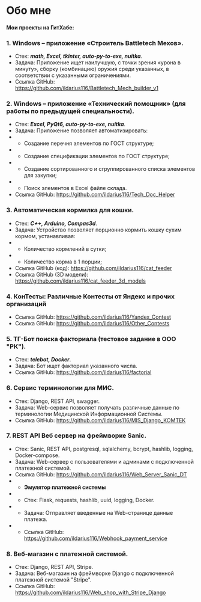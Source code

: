 # Обо мне

#### Мои проекты на ГитХабе:

### 1. Windows – приложение «Строитель Battletech Мехов».
- Стек: **_math, Excel, tkinter, auto-py-to-exe, nuitka_**.
- Задача: Приложение ищет наилучшую, с точки зрения «урона в минуту», сборку (комбинацию) оружия среди указанных, в соответствии с указанными ограничениями.
- Ссылка GitHub: https://github.com/ildarius116/Battletech_Mech_builder_v1

### 2. Windows – приложение «Технический помощник» (для работы по предыдущей специальности).
- Стек: **_Excel, PyQt6, auto-py-to-exe, nuitka_**.
- Задача: Приложение позволяет автоматизировать:
- * Создание перечня элементов по ГОСТ структуре;
- * Создание спецификации элементов по ГОСТ структуре;
- * Создание сортированного и сгруппированного списка элементов для закупки;
- * Поиск элементов в Excel файле склада.
- Ссылка GitHub: https://github.com/ildarius116/Tech_Doc_Helper

### 3. Автоматическая кормилка для кошки.
- Стек: **_С++, Arduino, Compas3d_**.
- Задача: Устройство позволяет порционно кормить кошку сухим кормом, устанавливая:
- * Количество кормлений в сутки;
- * Количество корма в 1 порции;
- Ссылка GitHub (код): https://github.com/ildarius116/cat_feeder
- Ссылка GitHub (3D модели): https://github.com/ildarius116/cat_feeder_3d_models

### 4. КонТесты: Различные Контесты от Яндекс и прочих организаций
- Ссылка GitHub: https://github.com/ildarius116/Yandex_Contest
- Ссылка GitHub: https://github.com/ildarius116/Other_Contests

### 5. ТГ-Бот поиска факториала (тестовое задание в ООО "РК").
- Стек: **_telebot, Docker_**.
- Задача: Бот ищет факториал указанного числа.
- Ссылка GitHub: https://github.com/ildarius116/factorial

### 6.	Сервис терминологии для МИС.
- Стек: Django, REST API, swagger. 
- Задача: Web-сервис позволяет получать различные данные по терминологии Медицинской Информационной Системы.
- Ссылка GitHub: https://github.com/ildarius116/MIS_Django_KOMTEK

### 7.	REST API Веб сервер на фреймворке Sanic.
- Стек: Sanic, REST API, postgresql, sqlalchemy, bcrypt, hashlib, logging, Docker-compose. 
- Задача: Web-сервер с пользователями и админами с подключенной платежной системой.
- Ссылка GitHub: https://github.com/ildarius116/Web_Server_Sanic_DT
- - **Эмулятор платежной системы**
- - Стек: Flask, requests, hashlib, uuid, logging, Docker. 
- - Задача: Отправляет введенные на Web-странице данные платежа.
- - Ссылка GitHub: https://github.com/ildarius116/Webhook_payment_service

### 8.	Веб-магазин с платежной системой.
- Стек: Django, REST API, Stripe. 
- Задача: Веб-магазин на фреймворке Django с подключенной платежной системой "Stripe".
- Ссылка GitHub: https://github.com/ildarius116/Web_shop_with_Stripe_Django
